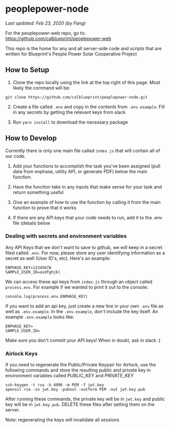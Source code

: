 # peoplepower-node

_Last updated: Feb 23, 2020 (by Fang)_

For the peoplepower-web repo, go to: https://github.com/calblueprint/peoplepower-web

This repo is the home for any and all server-side code and scripts that are written for Blueprint's People Power Solar Cooperative Project

## How to Setup

1. Clone the repo locally using the link at the top right of this page. Most likely the command will be:

`git clone https://github.com/calblueprint/peoplepower-node.git`

2. Create a file called `.env` and copy in the contents from `.env.example`. Fill in any secrets by getting the relevant keys from slack

3. Run `yarn install` to download the necessary package

## How to Develop

Currently there is only one main file called `index.js` that will contain all of our code.

1. Add your functions to accomplish the task you've been assigned (pull data from enphase, utility API, or generate PDF) below the main function.

2. Have the function take in any inputs that make sense for your task and return something useful

3. Give an example of how to use the function by calling it from the main function to prove that it works

4. If there are any API keys that your code needs to run, add it to the .env file (details below

### Dealing with secrets and environment variables

Any API Keys that we don't want to save to github, we will keep in a secret filed called `.env`. For now, please store any user identifying information as a secret as well (User ID's, etc). Here's an example:

```
ENPHASE_KEY=12345678
SAMPLE_USER_ID=asdfghjkl
```

We can access these api keys from `index.js` through an object called `process.env`. For example if we wanted to print it out to the console:

```
console.log(process.env.ENPHASE_KEY)
```

If you want to add an api key, just create a new line in your own `.env` file as well as `.env.example`. In the `.env.example`, _*don't*_ include the key itself. An example `.env.example` looks like:

```
ENPHASE_KEY=
SAMPLE_USER_ID=
```

Make sure you don't commit your API keys! When in doubt, ask in slack :)

### Airlock Keys

If you need to regenerate the Public/Private Keypair for Airlock, use the following commands and store the resulting public and private key in environment variables called PUBLIC_KEY and PRIVATE_KEY

```
ssh-keygen -t rsa -b 4096 -m PEM -f jwt.key
openssl rsa -in jwt.key -pubout -outform PEM -out jwt.key.pub
```

After running these commands, the private key will be in `jwt.key` and public key will be in `jwt.key.pub`. DELETE these files after setting them on the server.

Note: regenerating the keys will invalidate all sessions
